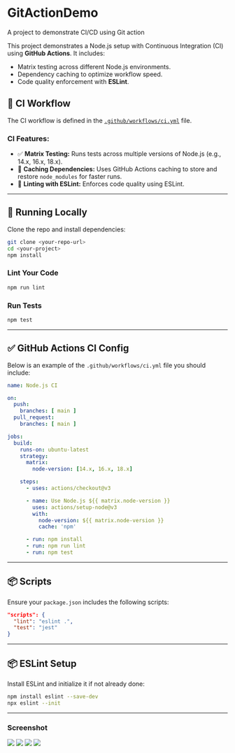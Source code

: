 # GitActionDemo
A project to demonstrate CI/CD using Git action

This project demonstrates a Node.js setup with Continuous Integration (CI) using **GitHub Actions**. It includes:

- Matrix testing across different Node.js environments.
- Dependency caching to optimize workflow speed.
- Code quality enforcement with **ESLint**.

## 📁 CI Workflow

The CI workflow is defined in the [`.github/workflows/ci.yml`](.github/workflows/ci.yml) file.

### CI Features:

- ✅ **Matrix Testing:** Runs tests across multiple versions of Node.js (e.g., 14.x, 16.x, 18.x).
- 🚀 **Caching Dependencies:** Uses GitHub Actions caching to store and restore `node_modules` for faster runs.
- 🧪 **Linting with ESLint:** Enforces code quality using ESLint.

---

## 🧪 Running Locally

Clone the repo and install dependencies:

```bash
git clone <your-repo-url>
cd <your-project>
npm install
```

### Lint Your Code

```bash
npm run lint
```

### Run Tests

```bash
npm test
```

---

## ✅ GitHub Actions CI Config

Below is an example of the `.github/workflows/ci.yml` file you should include:

```yaml
name: Node.js CI

on:
  push:
    branches: [ main ]
  pull_request:
    branches: [ main ]

jobs:
  build:
    runs-on: ubuntu-latest
    strategy:
      matrix:
        node-version: [14.x, 16.x, 18.x]

    steps:
      - uses: actions/checkout@v3

      - name: Use Node.js ${{ matrix.node-version }}
        uses: actions/setup-node@v3
        with:
          node-version: ${{ matrix.node-version }}
          cache: 'npm'

      - run: npm install
      - run: npm run lint
      - run: npm test
```

---

## 📦 Scripts

Ensure your `package.json` includes the following scripts:

```json
"scripts": {
  "lint": "eslint .",
  "test": "jest"
}
```

---

## 📦 ESLint Setup

Install ESLint and initialize it if not already done:

```bash
npm install eslint --save-dev
npx eslint --init
```

---


### Screenshot

<img src="../GitActionDemo/screenshot/001.png">
<img src="../GitActionDemo/screenshot/002.png">
<img src="../GitActionDemo/screenshot/003.png">
<img src="../GitActionDemo/screenshot/004.png">



